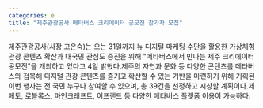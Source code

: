 ```yaml
---
categories: e
title: "제주관광공사 메타버스 크리에이터 공모전 참가자 모집"
---
```

제주관광공사(사장 고은숙)는 오는 31일까지 뉴 디지털 마케팅 수단을 활용한 가상체험 관광 콘텐츠 확산과 대국민 관심도 증진을 위해 "메타버스에서 만나는 제주 크리에이터 공모전"을 개최하고 있다고 4일 밝혔다.제주의 자연과 문화 등 다양한 콘텐츠를 메타버스와 접목해 디지털 관광 콘텐츠를 즐기고 확산할 수 있는 기반을 마련하기 위해 기획된 이번 행사는 전 국민 누구나 참여할 수 있으며, 총 39건을 선정하고 시상할 계획이다.제페토, 로블록스, 마인크래프트, 이프랜드 등 다양한 메타버스 플랫폼 이용이 가능하다. 